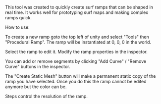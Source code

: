 
This tool was created to quickly create surf ramps that can be shaped in real time. It works well for 
prototyping surf maps and making complex ramps quick.


How to use:

To create a new ramp goto the top left of unity and select "Tools" then "Procedural Ramp". The ramp 
will be instantiated at 0, 0, 0 in the world.

Select the ramp to edit it.
Modify the ramp properties in the inspector.

You can add or remove segments by clicking "Add Curve" / "Remove Curve" buttons in the inspector.

The "Create Static Mesh" button will make a permanent static copy of the ramp you have selected. Once you 
do this the ramp cannot be edited anymore but the color can be.

Steps control the resolution of the ramp.